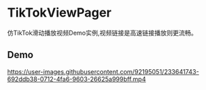# TikTokViewPager
仿TikTok滑动播放视频Demo实例,视频链接是高速链接播放则更流畅。
## Demo
https://user-images.githubusercontent.com/92195051/233641743-692ddb38-0712-4fa6-9603-26625a999bff.mp4

